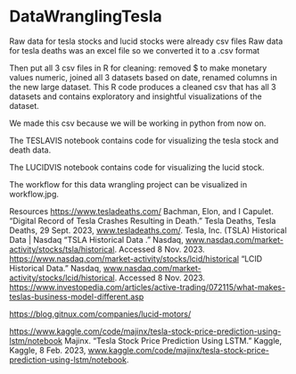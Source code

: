# DataWranglingTesla

Raw data for tesla stocks and lucid stocks were already csv files
Raw data for tesla deaths was an excel file so we converted it to a .csv format

Then put all 3 csv files in R for cleaning: removed $ to make monetary values numeric, joined all 3 datasets based on date, renamed columns in the new large dataset. This R code produces a cleaned csv that has all 3 datasets and contains exploratory and insightful visualizations of the dataset.

We made this csv because we will be working in python from now on.

The TESLAVIS notebook contains code for visualizing the tesla stock and death data.

The LUCIDVIS notebook contains code for visualizing the lucid stock.



The workflow for this data wrangling project can be visualized in workflow.jpg.

Resources
https://www.tesladeaths.com/
Bachman, Elon, and I Capulet. “Digital Record of Tesla Crashes Resulting in Death.” Tesla Deaths, Tesla Deaths, 29 Sept. 2023, www.tesladeaths.com/.
Tesla, Inc. (TSLA) Historical Data | Nasdaq
“TSLA Historical Data .” Nasdaq, www.nasdaq.com/market-activity/stocks/tsla/historical. Accessed 8 Nov. 2023.
https://www.nasdaq.com/market-activity/stocks/lcid/historical
“LCID Historical Data.” Nasdaq, www.nasdaq.com/market-activity/stocks/lcid/historical. Accessed 8 Nov. 2023.
https://www.investopedia.com/articles/active-trading/072115/what-makes-teslas-business-model-different.asp  

https://blog.gitnux.com/companies/lucid-motors/  

https://www.kaggle.com/code/majinx/tesla-stock-price-prediction-using-lstm/notebook
Majinx. “Tesla Stock Price Prediction Using LSTM.” Kaggle, Kaggle, 8 Feb. 2023, www.kaggle.com/code/majinx/tesla-stock-price-prediction-using-lstm/notebook. 
